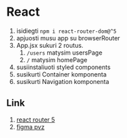 # React

1. isidiegti `npm i react-router-dom@^5`
2. apjuosti musu app su browserRouter
3. App.jsx sukuri 2 routus. 
   1. `/users` matysim usersPage
   2. `/` matysim homePage
4. susiinstaliuoti styled components
5. susikurti Container komponenta
6. susikurti Navigation komponenta


## Link

1. [react router 5](https://v5.reactrouter.com/web/guides/quick-start)
2. [figma pvz](https://www.figma.com/community/file/1020703109729818177)